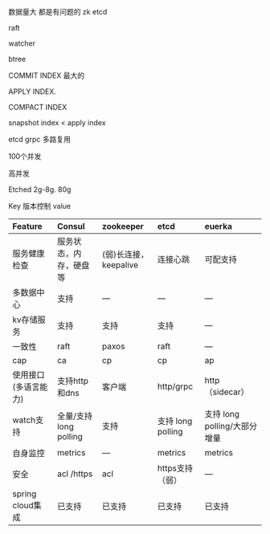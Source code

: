 数据量大 都是有问题的 zk etcd





raft



watcher 



btree





COMMIT INDEX    最大的

APPLY INDEX.      

COMPACT INDEX  



snapshot index  < apply index 







etcd  grpc 多路复用





100个并发

高并发



Etched 2g-8g. 80g



Key 版本控制 value 







| Feature              | Consul                 | zookeeper             | etcd              | euerka                       |
| :------------------- | :--------------------- | :-------------------- | :---------------- | :--------------------------- |
| 服务健康检查         | 服务状态，内存，硬盘等 | (弱)长连接，keepalive | 连接心跳          | 可配支持                     |
| 多数据中心           | 支持                   | —                     | —                 | —                            |
| kv存储服务           | 支持                   | 支持                  | 支持              | —                            |
| 一致性               | raft                   | paxos                 | raft              | —                            |
| cap                  | ca                     | cp                    | cp                | ap                           |
| 使用接口(多语言能力) | 支持http和dns          | 客户端                | http/grpc         | http（sidecar）              |
| watch支持            | 全量/支持long polling  | 支持                  | 支持 long polling | 支持 long polling/大部分增量 |
| 自身监控             | metrics                | —                     | metrics           | metrics                      |
| 安全                 | acl /https             | acl                   | https支持（弱）   | —                            |
| spring cloud集成     | 已支持                 | 已支持                | 已支持            | 已支持                       |















